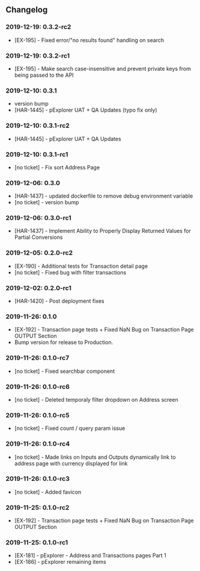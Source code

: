 ## Changelog

### 2019-12-19: 0.3.2-rc2
- [EX-195] - Fixed error/"no results found" handling on search

### 2019-12-19: 0.3.2-rc1
- [EX-195] - Make search case-insensitive and prevent private keys from being passed to the API

### 2019-12-10: 0.3.1
- version bump
- [HAR-1445] - pExplorer UAT + QA Updates (typo fix only)

### 2019-12-10: 0.3.1-rc2
- [HAR-1445] - pExplorer UAT + QA Updates

### 2019-12-10: 0.3.1-rc1
- [no ticket] - Fix sort Address Page

### 2019-12-06: 0.3.0
- [HAR-1437] - updated dockerfile to remove debug environment variable
- [no ticket] - version bump

### 2019-12-06: 0.3.0-rc1
 - [HAR-1437] - Implement Ability to Properly Display Returned Values for Partial Conversions

### 2019-12-05: 0.2.0-rc2
 - [EX-190] - Additional tests for Transaction detail page
 - [no ticket] - Fixed bug with filter transactions

### 2019-12-02: 0.2.0-rc1
- [HAR-1420] - Post deployment fixes

### 2019-11-26: 0.1.0
- [EX-192] - Transaction page tests + Fixed NaN Bug on Transaction Page OUTPUT Section
- Bump version for release to Production.

### 2019-11-26: 0.1.0-rc7
- [no ticket] - Fixed searchbar component

### 2019-11-26: 0.1.0-rc6
- [no ticket] - Deleted temporaly filter dropdown on Address screen

### 2019-11-26: 0.1.0-rc5
- [no ticket] - Fixed count / query param issue

### 2019-11-26: 0.1.0-rc4
- [no ticket] - Made links on Inputs and Outputs dynamically link to address page with currency displayed for link

### 2019-11-26: 0.1.0-rc3
- [no ticket] - Added favicon

### 2019-11-25: 0.1.0-rc2
- [EX-192] - Transaction page tests + Fixed NaN Bug on Transaction Page OUTPUT Section

### 2019-11-25: 0.1.0-rc1
- [EX-181] - pExplorer - Address and Transactions pages Part 1
- [EX-186] - pExplorer remaining items